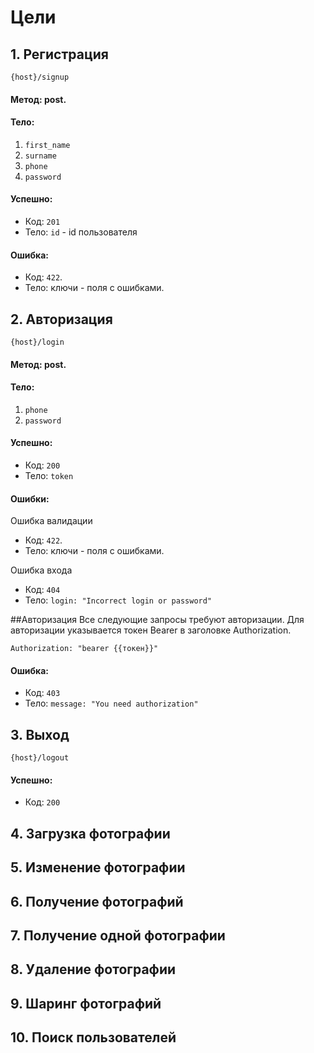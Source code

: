 # Цели

## 1. Регистрация

	{host}/signup

#### Метод: post.

#### Тело:
1. `first_name`
2. `surname`
3. `phone`
4. `password`

#### Успешно:
* Код: `201`
* Тело: `id` - id пользователя

#### Ошибка:
* Код: `422`.
* Тело: ключи - поля с ошибками.


## 2. Авторизация

	{host}/login

#### Метод: post.

#### Тело:
1. `phone`
2. `password`

#### Успешно:
* Код: `200`
* Тело: `token`

#### Ошибки:

Ошибка валидации
* Код: `422`.
* Тело: ключи - поля с ошибками.

Ошибка входа
* Код: `404`
* Тело: `login: "Incorrect login or password"`


##Авторизация
Все следующие запросы требуют авторизации.
Для авторизации указывается токен Bearer в заголовке Authorization.

	Authorization: "bearer {{токен}}"

#### Ошибка:
* Код: `403`
* Тело: `message: "You need authorization"`


## 3. Выход

	{host}/logout

#### Успешно:
* Код: `200`

## 4. Загрузка фотографии

## 5. Изменение фотографии

## 6. Получение фотографий

## 7. Получение одной фотографии

## 8. Удаление фотографии

## 9. Шаринг фотографий

## 10. Поиск пользователей


